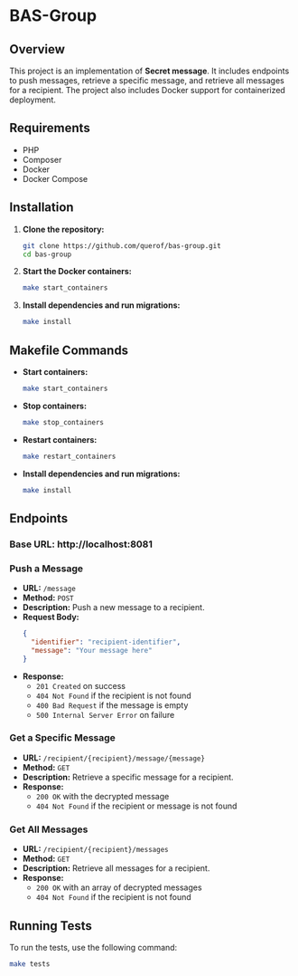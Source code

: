 # BAS-Group

## Overview

This project is an implementation of **Secret message**. It includes endpoints to push messages, retrieve a specific message, and retrieve all messages for a recipient. The project also includes Docker support for containerized deployment.

## Requirements

- PHP
- Composer
- Docker
- Docker Compose

## Installation

1. **Clone the repository:**

   ```sh
   git clone https://github.com/querof/bas-group.git
   cd bas-group
   ```

2. **Start the Docker containers:**

   ```sh
   make start_containers
   ```

3. **Install dependencies and run migrations:**

   ```sh
   make install
   ```

## Makefile Commands

- **Start containers:**

  ```sh
  make start_containers
  ```

- **Stop containers:**

  ```sh
  make stop_containers
  ```

- **Restart containers:**

  ```sh
  make restart_containers
  ```

- **Install dependencies and run migrations:**

  ```sh
  make install
  ```

## Endpoints

### Base URL: http://localhost:8081

### Push a Message

- **URL:** `/message`
- **Method:** `POST`
- **Description:** Push a new message to a recipient.
- **Request Body:**
  ```json
  {
    "identifier": "recipient-identifier",
    "message": "Your message here"
  }
  ```
- **Response:**
    - `201 Created` on success
    - `404 Not Found` if the recipient is not found
    - `400 Bad Request` if the message is empty
    - `500 Internal Server Error` on failure

### Get a Specific Message

- **URL:** `/recipient/{recipient}/message/{message}`
- **Method:** `GET`
- **Description:** Retrieve a specific message for a recipient.
- **Response:**
    - `200 OK` with the decrypted message
    - `404 Not Found` if the recipient or message is not found

### Get All Messages

- **URL:** `/recipient/{recipient}/messages`
- **Method:** `GET`
- **Description:** Retrieve all messages for a recipient.
- **Response:**
    - `200 OK` with an array of decrypted messages
    - `404 Not Found` if the recipient is not found

## Running Tests

To run the tests, use the following command:

```sh
make tests
```